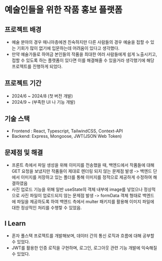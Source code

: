 # 예술인들을 위한 작품 홍보 플랫폼

## 프로젝트 배경

- 예술 분야의 경우 매니아층에겐 친숙하지만 다른 사람들의 경우 예술을 접할 수 있는 기회가 많이 없기에 입문하는데 어려움이 있다고 생각했다.
- 만약 예술가들로 하여금 본인들의 작품을 최대한 여러 사람들에게 쉽게 노출시키고, 접할 수 있도록 하는 플랫폼이 있다면 이를 해결해줄 수 있을거라 생각했기에 해당 프로젝트를 진행하게 되었다.

## 프로젝트 기간

- 2024/6 ~ 2024/8 (첫 버전 개발)
- 2024/9 ~ (부족한 UI 나 기능 개발)


## 기술 스택
- Frontend : React, Typescript, TailwindCSS, Context-API
- Backend: Express, Mongoose, JWT(JSON Web Token)

## 문제점 및 해결
- 프론트 측에서 파일 생성을 위해 이미지를 전송했을 때, 백엔드에서 작품들에 대해 GET 요청을 보냈지만 작품들이 제대로 렌더링 되지 않는 문제점 발생 -> 백엔드 단에서 이미지를 저장하고 있는 폴더를 통해 이미지를 정적으로 제공하게 수정하여 해결하였음
- 사진 업로드 기능을 위해 일반 useState의 객체 내부에 image를 넣었으나 정상적으로 사진 파일이 업로드되지 않는 문제점 발생 -> formData 객체 형태로 백엔드에 파일을 제공하도록 하여 백엔드 측에서 multer 패키지를 활용해 이미지 파일에 대한 정상적인 처리를 수행핳 수 있었음.

## I Learn
- 혼자 풀스택 프로젝트를 개발해보며, 데이터 간의 통신 로직과 흐름에 대해 공부할 수 있었다.
- JWT를 활용한 인증 로직을 구현하며, 로그인, 로그아웃 관련 기능 개발에 익숙해질 수 있었다.

